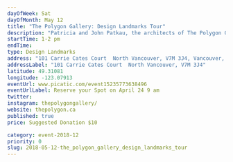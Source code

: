 ```yaml
---
dayOfWeek: Sat
dayOfMonth: May 12
title: "The Polygon Gallery: Design Landmarks Tour"
description: "Patricia and John Patkau, the architects of The Polygon Gallery, will be guiding a limited number of guests through the recently completed cultural icon on the waterfront of Lower Lonsdale in North Vancouver.  Guests will learn about how their design vision responded to the needs of their client, the emerging community and the majestic context of the North Shore while highlighting how specific design decisions can have a positive impact on the well-being of the people that engage with the building and surrounding plaza."
startTime: 1-2 pm
endTime: 
type: Design Landmarks
address: "101 Carrie Cates Court  North Vancouver, V7M 3J4, Vancouver, BC, Canada"
addressLabel: "101 Carrie Cates Court  North Vancouver, V7M 3J4"
latitude: 49.31081
longitude: -123.07913
eventUrl: www.picatic.com/event15235773638496
eventUrlLabel: Reserve your Spot on April 24 9 am
twitter: 
instagram: thepolygongallery/
website: thepolygon.ca
published: true
price: Suggested Donation $10

category: event-2018-12
priority: 0
slug: 2018-05-12-the_polygon_gallery_design_landmarks_tour
---
```

